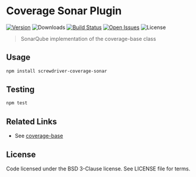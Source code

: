 # Coverage Sonar Plugin
[![Version][npm-image]][npm-url] ![Downloads][downloads-image] [![Build Status][status-image]][status-url] [![Open Issues][issues-image]][issues-url] ![License][license-image]

> SonarQube implementation of the coverage-base class

## Usage

```bash
npm install screwdriver-coverage-sonar
```

## Testing

```bash
npm test
```

## Related Links
- See [coverage-base](https://github.com/screwdriver-cd/coverage-base)

## License

Code licensed under the BSD 3-Clause license. See LICENSE file for terms.

[npm-image]: https://img.shields.io/npm/v/screwdriver-coverage-sonar.svg
[npm-url]: https://npmjs.org/package/screwdriver-coverage-sonar
[downloads-image]: https://img.shields.io/npm/dt/screwdriver-coverage-sonar.svg
[license-image]: https://img.shields.io/npm/l/screwdriver-coverage-sonar.svg
[issues-image]: https://img.shields.io/github/issues/screwdriver-cd/coverage-sonar.svg
[issues-url]: https://github.com/screwdriver-cd/coverage-sonar/issues
[status-image]: https://cd.screwdriver.cd/pipelines/706/badge
[status-url]: https://cd.screwdriver.cd/pipelines/706

